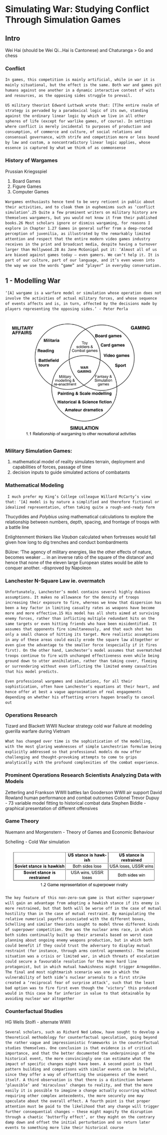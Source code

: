 # Simulating War: Studying Conflict Through Simulation Games

## Intro


Wei Hai (should be Wei Qi...Hai is Cantonese) and Chaturanga > Go and chess

### Conflict

`In games, this competition is mainly artificial, while in war it is mainly situational, but the effect is the same. Both war and games pit humans against one another in a dynamic interactive contest of wits and resources, as the opposing sides struggle to prevail.`

`US military theorist Edward Luttwak wrote that:
[T]he entire realm of strategy is pervaded by a paradoxical logic of its own, standing against the ordinary linear logic by which we live in all other spheres of life (except for warlike games, of course). In settings where conflict is merely incidental to purposes of production and consumption, of commerce and culture, of social relations and consensual governance, with strife and competition more or less bound by law and custom, a noncontradictory linear logic applies, whose essence is captured by what we think of as commonsense`

### History of Wargames

Prussian Kriegsspiel

1. Board Games
2. Figure Games
3. Computer Games

`Wargames enthusiasts hence tend to be very reticent in public about their activities, and to cloak them in euphemisms such as ‘conflict simulation’.25 Quite a few prominent writers on military history are themselves wargamers, but you would not know it from their published books.26 Most scholars ignore or dismiss wargaming, for reasons I explore in Chapter 1.27 Games in general suffer from a deep-rooted perception of juvenilia, as illustrated by the remarkably limited attention and respect that the entire modern video games industry receives in the print and broadcast media, despite having a turnover larger than Hollywood.28 As Jane McGonigal put it: ‘Almost all of us are biased against games today – even gamers. We can’t help it. It is part of our culture, part of our language, and it’s even woven into the way we use the words “game” and “player” in everyday conversation.`

## 1 - Modelling War

`‘[A] wargame is a warfare model or simulation whose operation does not involve the activities of actual military forces, and whose sequence of events affects and is, in turn, affected by the decisions made by players representing the opposing sides.’ - Peter Perla`

![alt text](https://github.com/rsl18/Wargame/raw/master/1_venn.PNG "Wargaming Diagram")

### Military Simulation Games: 
1. mathematical model of reality simulates terrain, deployment and capabilities of forces, passage of time
2. decision inputs to guide simulated actions of combatants

### Mathematical Modeling

` I much prefer my King’s College colleague Willard McCarty’s view that: ‘[A] model is by nature a simplified and therefore fictional or idealized representation, often taking quite a rough-and-ready form` 

Thucydides and *Polybius* using mathematical calculations to explore the relationship between numbers, depth, spacing, and frontage of troops with a battle line

Enlightenment thinkers like *Vauban* calculated when fortresses would fall given how long to dig trenches and conduct bombardments

Bülow: ‘The agency of military energies, like the other effects of nature, becomes weaker … in an inverse ratio of the square of the distance’ and hence that none of the eleven large European states would be able to conquer another. -disproved by Napoleon

### Lanchester N-Square Law ie. overmatch

`Unfortunately, Lanchester’s model contains several highly dubious assumptions. It makes no allowance for the density of troops increasing their exposure to fire, whereas we know that dispersion has been a key factor in limiting casualty rates as weapons have become more and more effective.15 His model has all shots aimed at surviving enemy forces, rather than inflicting multiple redundant hits on the same targets or even hitting friends who have been misidentified. It assumes that opponents fire simultaneously, and that each shot has only a small chance of hitting its target. More realistic assumptions in any of these areas could easily erode the square law altogether or even give the advantage to the smaller force (especially if it fires first). On the other hand, Lanchester’s model assumes that overmatched troops continue to fire with unchanged effectiveness even while being ground down to utter annihilation, rather than taking cover, fleeing or surrendering without even inflicting the limited enemy casualties that his model predicts.`

`Even professional wargames and simulations, for all their sophistication, often have Lanchester’s equations at their heart, and hence offer at best a vague approximation of real engagements depending on whether his offsetting errors happen broadly to cancel out`

### Operations Research

Tizard and Blackett WWII
Nuclear strategy cold war
Failure at modeling guerilla warfare during Vietnam

`What has changed over time is the sophistication of the modelling, with the most glaring weaknesses of simple Lanchestrian formulae being explicitly addressed so that professional models do now offer challenging and thought-provoking attempts to come to grips analytically with the profound complexities of the combat experience.`

### Prominent Operations Research Scientists Analyzing Data with Models

Zetterling and Frankson WWII battles
Ian Gooderson WWII air support
David Rowland human performance and combat outcomes
Colonel Trevor Dupuy - 73 variable model fitting to historical combat data
Stephen Biddle - graphical presentation of different offensives

### Game Theory

Nuemann and Morgenstern - Theory of Games and Economic Behaviour

Schelling - Cold War simulation

![alt text](https://github.com/rsl18/Wargame/raw/master/1_cold_war.PNG "Payoff Matrix")

`The key feature of this non-zero-sum game is that either superpower will gain an advantage from adopting a hawkish stance if its enemy is more restrained, but that both will be worse off in the case of mutual hostility than in the case of mutual restraint. By manipulating the relative numerical payoffs associated with the different boxes, Schelling and similar theorists sought to model three different kinds of superpower competition. One was the nuclear arms race, in which both sides continually built up their arsenals based on worst case planning about ongoing enemy weapons production, but in which both could benefit if they could trust the adversary to display mutual restraint (for instance, through arms control agreements). The second situation was a crisis or limited war, in which threats of escalation could secure a favourable resolution for the more hard line protagonist, but in which mutual hawkishness might trigger Armageddon. The final and most nightmarish scenario was one in which the vulnerability of both side’s nuclear arsenals to a first strike created a ‘reciprocal fear of surprise attack’, such that the least bad option was to fire first even though the ‘victory’ this produced would in this case be far inferior in value to that obtainable by avoiding nuclear war altogether`

### Counterfactual Studies

HG Wells
Stolfi - alternate WWII

`Several scholars, such as Richard Ned Lebow, have sought to develop a theoretical methodology for counterfactual speculation, going beyond the rather vague and impressionistic frameworks in the counterfactual studies themselves. One conclusion is that evidence is of critical importance, and that the better documented the underpinnings of the historical event, the more convincingly one can estimate what the impact of specific changes might have been. A second point is that pattern building and comparisons with similar events can be helpful, since they offer a way of offsetting the uniqueness of the event itself. A third observation is that there is a distinction between ‘plausible’ and ‘miraculous’ changes to reality, and that the more easily it is possible to imagine a change actually occurring without requiring other complex antecedents, the more securely one may speculate about the overall effect. A fourth point is that proper attention must be paid to the likelihood that any change will trigger further consequential changes – these might magnify the disruption through a chaotic ‘butterfly effect’, or they might on the contrary damp down and offset the initial perturbation and so return later events to something more like their historical course`












